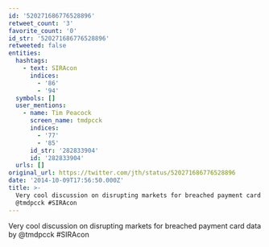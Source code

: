 ```yaml
---
id: '520271686776528896'
retweet_count: '3'
favorite_count: '0'
id_str: '520271686776528896'
retweeted: false
entities:
  hashtags:
    - text: SIRAcon
      indices:
        - '86'
        - '94'
  symbols: []
  user_mentions:
    - name: Tim Peacock
      screen_name: tmdpcck
      indices:
        - '77'
        - '85'
      id_str: '282833904'
      id: '282833904'
  urls: []
original_url: https://twitter.com/jth/status/520271686776528896
date: '2014-10-09T17:56:50.000Z'
title: >-
  Very cool discussion on disrupting markets for breached payment card data by
  @tmdpcck #SIRAcon
---
```


Very cool discussion on disrupting markets for breached payment card data by @tmdpcck #SIRAcon